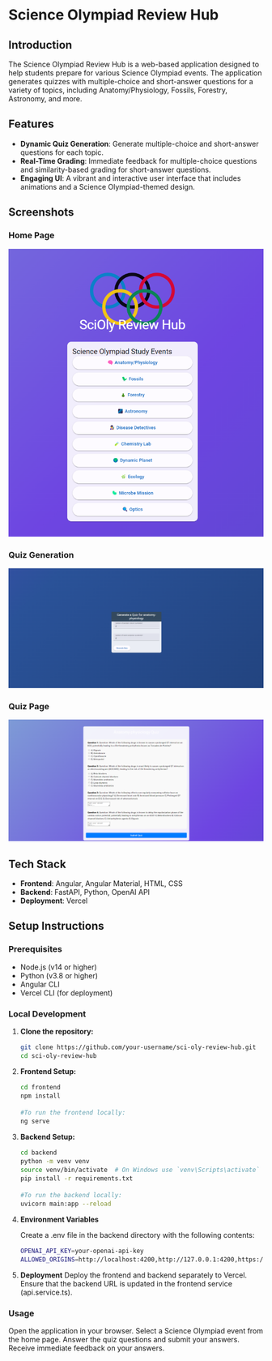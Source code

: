 # Science Olympiad Review Hub

## Introduction

The Science Olympiad Review Hub is a web-based application designed to help students prepare for various Science Olympiad events. The application generates quizzes with multiple-choice and short-answer questions for a variety of topics, including Anatomy/Physiology, Fossils, Forestry, Astronomy, and more.

## Features

- **Dynamic Quiz Generation**: Generate multiple-choice and short-answer questions for each topic.
- **Real-Time Grading**: Immediate feedback for multiple-choice questions and similarity-based grading for short-answer questions.
- **Engaging UI**: A vibrant and interactive user interface that includes animations and a Science Olympiad-themed design.

## Screenshots

### Home Page
![Home Page](/screenshots/home_page.png)

### Quiz Generation
![Quiz Generation](/screenshots/quiz_generator.png)

### Quiz Page
![Quiz Page](/screenshots/quiz.png)

## Tech Stack

- **Frontend**: Angular, Angular Material, HTML, CSS
- **Backend**: FastAPI, Python, OpenAI API
- **Deployment**: Vercel

## Setup Instructions

### Prerequisites

- Node.js (v14 or higher)
- Python (v3.8 or higher)
- Angular CLI
- Vercel CLI (for deployment)

### Local Development

1. **Clone the repository:**

   ```bash
   git clone https://github.com/your-username/sci-oly-review-hub.git
   cd sci-oly-review-hub

2. **Frontend Setup:**

    ```bash
    cd frontend
    npm install

    #To run the frontend locally:
    ng serve

3. **Backend Setup:**
    ```bash
    cd backend
    python -m venv venv
    source venv/bin/activate  # On Windows use `venv\Scripts\activate`
    pip install -r requirements.txt

    #To run the backend locally:
    uvicorn main:app --reload

4. **Environment Variables**

    Create a .env file in the backend directory with the following contents:
    ```bash
    OPENAI_API_KEY=your-openai-api-key
    ALLOWED_ORIGINS=http://localhost:4200,http://127.0.0.1:4200,https://sci-oly-review-hub.vercel.app/

5. **Deployment**
    Deploy the frontend and backend separately to Vercel. Ensure that the backend URL is updated in the frontend service (api.service.ts).


### Usage
Open the application in your browser.
Select a Science Olympiad event from the home page.
Answer the quiz questions and submit your answers.
Receive immediate feedback on your answers.

